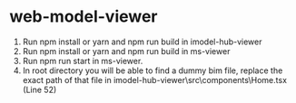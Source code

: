 # web-model-viewer

1. Run npm install or yarn and npm run build in imodel-hub-viewer
2. Run npm install or yarn and npm run build in ms-viewer
3. Run npm run start in ms-viewer.
4. In root directory you will be able to find a dummy bim file, replace the exact path of that file in imodel-hub-viewer\src\components\Home.tsx (Line 52) 


